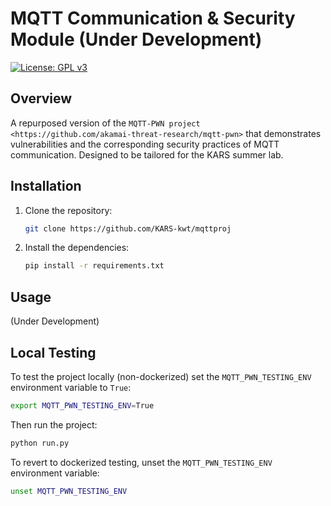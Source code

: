 # MQTT Communication & Security Module (Under Development)

[![License: GPL v3](https://img.shields.io/badge/License-GPLv3-blue.svg)](https://www.gnu.org/licenses/gpl-3.0)

## Overview
A repurposed version of the `MQTT-PWN project <https://github.com/akamai-threat-research/mqtt-pwn>` 
that demonstrates vulnerabilities and the corresponding security practices of MQTT
communication. Designed to be tailored for the KARS summer lab.



## Installation



1. Clone the repository:

    ```bash
    git clone https://github.com/KARS-kwt/mqttproj
    ```

2. Install the dependencies:

    ```bash
    pip install -r requirements.txt
    ```
## Usage

(Under Development)

## Local Testing
To test the project locally (non-dockerized) set the `MQTT_PWN_TESTING_ENV`
environment variable to `True`:

```bash
export MQTT_PWN_TESTING_ENV=True
```

Then run the project:

```bash
python run.py
```

To revert to dockerized testing, unset the `MQTT_PWN_TESTING_ENV` environment
variable:

```bash
unset MQTT_PWN_TESTING_ENV
```


